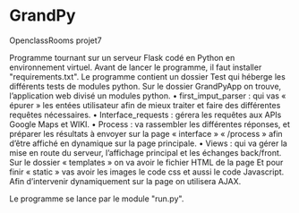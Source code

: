 # GrandPy
OpenclassRooms projet7

Programme tournant sur un serveur Flask codé en Python en environnement virtuel. Avant de lancer le programme, il faut installer "requirements.txt". 
Le programme contient un dossier Test qui héberge les différents tests de modules python.
Sur le dossier GrandPyApp on trouve, l’application web divisé un modules python.
•	first_imput_parser : qui vas « épurer » les entées utilisateur afin de mieux traiter et faire des différentes requêtes nécessaires.
•	Interface_requests : gérera les requêtes aux APIs Google Maps et WIKI.
•	Process : va rassembler les différentes réponses, et préparer les résultats à envoyer sur la page « interface » « /process » afin d’être affiché en dynamique sur la page principale.
•	Views : qui va gérer la mise en route du serveur, l’affichage principal et les échanges back/front.
Sur le dossier « templates » on va avoir le fichier HTML de la page
Et pour finir « static » vas avoir les images le code css et aussi le code Javascript.
Afin d’intervenir dynamiquement sur la page on utilisera AJAX. 

Le programme se lance par le module "run.py". 



